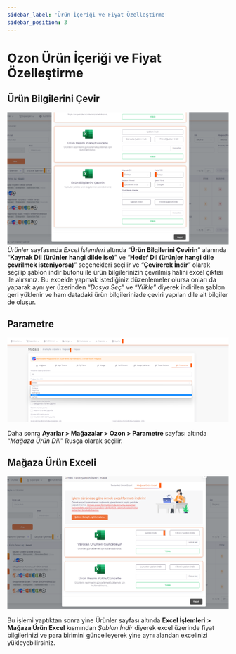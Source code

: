 ```yaml
---
sidebar_label: 'Ürün İçeriği ve Fiyat Özelleştirme'
sidebar_position: 3
---
```


# Ozon Ürün İçeriği ve Fiyat Özelleştirme 

## Ürün Bilgilerini Çevir

![OzonProductPrice](../ozon/img/OzonProductPrice.png)
*Ürünler* sayfasında *Excel İşlemleri* altında “**Ürün Bilgilerini Çevirin**” alanında “**Kaynak Dil (ürünler hangi dilde ise)**” ve “**Hedef Dil (ürünler hangi dile çevrilmek isteniyorsa)**” seçenekleri seçilir ve “**Çevirerek İndir**” olarak seçilip şablon indir butonu ile ürün bilgilerinizin çevrilmiş halini excel çıktısı ile alırsınız. Bu excelde yapmak istediğiniz düzenlemeler olursa onları da yaparak aynı yer üzerinden “*Dosya Seç*” ve “*Yükle*” diyerek indirilen şablon geri yüklenir ve ham datadaki ürün bilgilerinizde çeviri yapılan dile ait bilgiler de oluşur. 

## Parametre

![OzonProductPriceParametre](../ozon/img/OzonProductPriceParametre.png)

Daha sonra **Ayarlar > Mağazalar > Ozon > Parametre** sayfası altında “*Mağaza Ürün Dili*” Rusça olarak seçilir. 

## Mağaza Ürün Exceli

![OzonProductPriceParametreShop](../ozon/img/OzonProductPriceParametreShop.png)

Bu işlemi yaptıktan sonra yine Ürünler sayfası altında **Excel İşlemleri > Mağaza Ürün Excel** kısmından *Şablon İndir* diyerek excel üzerinde fiyat bilgilerinizi ve para birimini güncelleyerek yine aynı alandan excelinizi yükleyebilirsiniz. 




